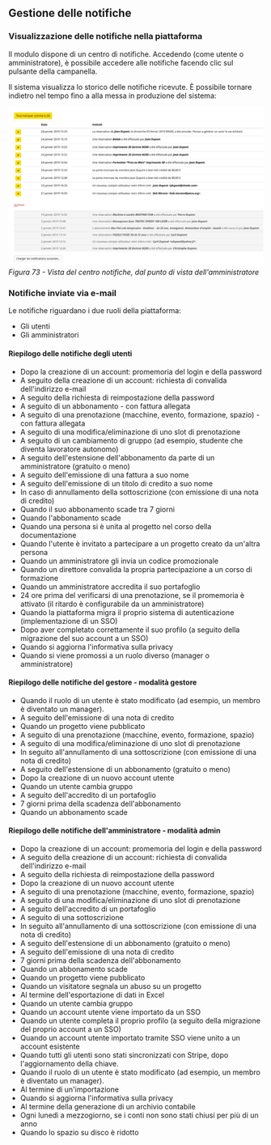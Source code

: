 ## Gestione delle notifiche

### Visualizzazione delle notifiche nella piattaforma

Il modulo dispone di un centro di notifiche. Accedendo (come utente o amministratore), è possibile accedere alle notifiche facendo clic sul pulsante della campanella.

Il sistema visualizza lo storico delle notifiche ricevute. È possibile tornare indietro nel tempo fino a alla messa in produzione del sistema:

![](./images/73.jpg)
*Figura 73 - Vista del centro notifiche, dal punto di vista dell'amministratore*

### Notifiche inviate via e-mail

Le notifiche riguardano i due ruoli della piattaforma:

* Gli utenti
* Gli amministratori

#### Riepilogo delle notifiche degli utenti

* Dopo la creazione di un account: promemoria del login e della password
* A seguito della creazione di un account: richiesta di convalida dell'indirizzo e-mail
* A seguito della richiesta di reimpostazione della password
* A seguito di un abbonamento - con fattura allegata
* A seguito di una prenotazione (macchine, evento, formazione, spazio) - con fattura allegata
* A seguito di una modifica/eliminazione di uno slot di prenotazione
* A seguito di un cambiamento di gruppo (ad esempio, studente che diventa lavoratore autonomo)
* A seguito dell'estensione dell'abbonamento da parte di un amministratore (gratuito o meno)
* A seguito dell'emissione di una fattura a suo nome
* A seguito dell'emissione di un titolo di credito a suo nome
* In caso di annullamento della sottoscrizione (con emissione di una nota di credito)
* Quando il suo abbonamento scade tra 7 giorni
* Quando l'abbonamento scade
* Quando una persona si è unita al progetto nel corso della documentazione
* Quando l'utente è invitato a partecipare a un progetto creato da un'altra persona
* Quando un amministratore gli invia un codice promozionale
* Quando un direttore convalida la propria partecipazione a un corso di formazione
* Quando un amministratore accredita il suo portafoglio
* 24 ore prima del verificarsi di una prenotazione, se il promemoria è attivato (il ritardo è configurabile da un amministratore)
* Quando la piattaforma migra il proprio sistema di autenticazione (implementazione di un SSO)
* Dopo aver completato correttamente il suo profilo (a seguito della migrazione del suo account a un SSO)
* Quando si aggiorna l'informativa sulla privacy
* Quando si viene promossi a un ruolo diverso (manager o amministratore)

#### Riepilogo delle notifiche del gestore - modalità gestore

* Quando il ruolo di un utente è stato modificato (ad esempio, un membro è diventato un manager).
* A seguito dell'emissione di una nota di credito
* Quando un progetto viene pubblicato
* A seguito di una prenotazione (macchine, evento, formazione, spazio)
* A seguito di una modifica/eliminazione di uno slot di prenotazione
* In seguito all'annullamento di una sottoscrizione (con emissione di una nota di credito)
* A seguito dell'estensione di un abbonamento (gratuito o meno)
* Dopo la creazione di un nuovo account utente
* Quando un utente cambia gruppo
* A seguito dell'accredito di un portafoglio
* 7 giorni prima della scadenza dell'abbonamento
* Quando un abbonamento scade

#### Riepilogo delle notifiche dell'amministratore - modalità admin

* Dopo la creazione di un account: promemoria del login e della password
* A seguito della creazione di un account: richiesta di convalida dell'indirizzo e-mail
* A seguito della richiesta di reimpostazione della password
* Dopo la creazione di un nuovo account utente
* A seguito di una prenotazione (macchine, evento, formazione, spazio)
* A seguito di una modifica/eliminazione di uno slot di prenotazione
* A seguito dell'accredito di un portafoglio
* A seguito di una sottoscrizione
* In seguito all'annullamento di una sottoscrizione (con emissione di una nota di credito)
* A seguito dell'estensione di un abbonamento (gratuito o meno)
* A seguito dell'emissione di una nota di credito
* 7 giorni prima della scadenza dell'abbonamento
* Quando un abbonamento scade
* Quando un progetto viene pubblicato
* Quando un visitatore segnala un abuso su un progetto
* Al termine dell'esportazione di dati in Excel
* Quando un utente cambia gruppo
* Quando un account utente viene importato da un SSO
* Quando un utente completa il proprio profilo (a seguito della migrazione del proprio account a un SSO)
* Quando un account utente importato tramite SSO viene unito a un account esistente
* Quando tutti gli utenti sono stati sincronizzati con Stripe, dopo l'aggiornamento della chiave.
* Quando il ruolo di un utente è stato modificato (ad esempio, un membro è diventato un manager).
* Al termine di un'importazione
* Quando si aggiorna l'informativa sulla privacy
* Al termine della generazione di un archivio contabile
* Ogni lunedì a mezzogiorno, se i conti non sono stati chiusi per più di un anno
* Quando lo spazio su disco è ridotto